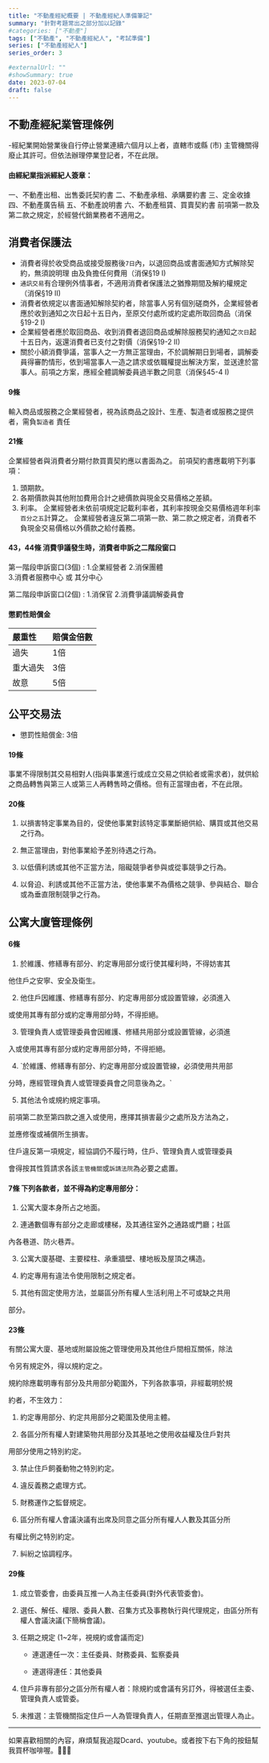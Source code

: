 ```yaml
---
title: "不動產經紀概要 | 不動產經紀人準備筆記"
summary: "針對考題常出之部分加以記錄"
#categories: ["不動產"]
tags: ["不動產", "不動產經紀人", "考試準備"]
series: ["不動產經紀人"]
series_order: 3

#externalUrl: ""
#showSummary: true
date: 2023-07-04
draft: false
---
```

## 不動產經紀業管理條例
-經紀業開始營業後自行停止營業連續六個月以上者，直轄市或縣 (市) 主管機關得廢止其許可。但依法辦理停業登記者，不在此限。

#### 由經紀業指派經紀人簽章：
一、不動產出租、出售委託契約書
二、不動產承租、承購要約書
三、定金收據
四、不動產廣告稿
五、不動產說明書
六、不動產租賃、買賣契約書
前項第一款及第二款之規定，於經營代銷業務者不適用之。

## 消費者保護法
- 消費者得於收受商品或接受服務後`7日`內，以退回商品或書面通知方式解除契約，無須說明理 由及負擔任何費用（消保§19 I)
- `通訊交易`有合理例外情事者，不適用消費者保護法之猶豫期間及解約權規定（消保§19  II)
- 消費者依規定以書面通知解除契約者，除當事人另有個別磋商外，企業經營者應於收到通知之次日起十五日內，至原交付處所或約定處所取回商品（消保§19-2 I)
- 企業經營者應於取回商品、收到消費者退回商品或解除服務契約通知之`次日`起十五日內，返還消費者已支付之對價（消保§19-2  II)
- 關於小額消費爭議，當事人之一方無正當理由，不於調解期日到場者，調解委員得審酌情形，依到場當事人一造之請求或依職權提出解決方案，並送達於當事人。前項之方案，應經全體調解委員過半數之同意（消保§45-4 I)

#### 9條
輸入商品或服務之企業經營者，視為該商品之設計、生產、製造者或服務之提供者，需負`製造者` 責任

#### 21條
企業經營者與消費者分期付款買賣契約應以書面為之。
前項契約書應載明下列事項：
1. 頭期款。
2. 各期價款與其他附加費用合計之總價款與現金交易價格之差額。
3. 利率。
企業經營者未依前項規定記載利率者，其利率按現金交易價格週年利率`百分之五`計算之。
企業經營者違反第二項第一款、第二款之規定者，消費者不負現金交易價格以外價款之給付義務。

#### 43，44條 消費爭議發生時，消費者申訴之二階段窗口
第一階段申訴窗口(3個) :
    1.企業經營者
    2.消保團體         
    3.消費者服務中心 或 其分中心

第二階段申訴窗口(2個) :
    1.消保官
    2.消費爭議調解委員會

#### 懲罰性賠償金
| 嚴重性     | 賠償金倍數    |
| :------------- | :------------- |
|   過失     |   1倍     |
|   重大過失     |   3倍     |
|   故意     |   5倍     |

## 公平交易法
- 懲罰性賠償金: 3倍

#### 19條
事業不得限制其交易相對人(指與事業進行或成立交易之供給者或需求者)，就供給之商品轉售與第三人或第三人再轉售時之價格。但有正當理由者，不在此限。

#### 20條
1. 以損害特定事業為目的，促使他事業對該特定事業斷絕供給、購買或其他交易之行為。

2. 無正當理由，對他事業給予差別待遇之行為。

3. 以低價利誘或其他不正當方法，阻礙競爭者參與或從事競爭之行為。

4. 以脅迫、利誘或其他不正當方法，使他事業不為價格之競爭、參與結合、聯合或為垂直限制競爭之行為。


## 公寓大廈管理條例

#### 6條
1. 於維護、修繕專有部分、約定專用部分或行使其權利時，不得妨害其

他住戶之安寧、安全及衛生。

2. 他住戶因維護、修繕專有部分、約定專用部分或設置管線，必須進入

或使用其專有部分或約定專用部分時，不得拒絕。

3. 管理負責人或管理委員會因維護、修繕共用部分或設置管線，必須進

入或使用其專有部分或約定專用部分時，不得拒絕。

4. `於維護、修繕專有部分、約定專用部分或設置管線，必須使用共用部

分時，應經管理負責人或管理委員會之同意後為之。`

5. 其他法令或規約規定事項。

前項第二款至第四款之進入或使用，應擇其損害最少之處所及方法為之，

並應修復或補償所生損害。

住戶違反第一項規定，經協調仍不履行時，住戶、管理負責人或管理委員

會得按其性質請求各該`主管機關`或`訴請法院`為必要之處置。

#### 7條 下列各款者，並不得為約定專用部分：
1. 公寓大廈本身所占之地面。

2. 連通數個專有部分之走廊或樓梯，及其通往室外之通路或門廳；社區

內各巷道、防火巷弄。

3. 公寓大廈基礎、主要樑柱、承重牆壁、樓地板及屋頂之構造。

4. 約定專用有違法令使用限制之規定者。

5. 其他有固定使用方法，並屬區分所有權人生活利用上不可或缺之共用

部分。

#### 23條
有關公寓大廈、基地或附屬設施之管理使用及其他住戶間相互關係，除法

令另有規定外，得以規約定之。

規約除應載明專有部分及共用部分範圍外，下列各款事項，非經載明於規

約者，不生效力：

1. 約定專用部分、約定共用部分之範圍及使用主體。

2. 各區分所有權人對建築物共用部分及其基地之使用收益權及住戶對共

用部分使用之特別約定。

3. 禁止住戶飼養動物之特別約定。

4. 違反義務之處理方式。

5. 財務運作之監督規定。

6. 區分所有權人會議決議有出席及同意之區分所有權人人數及其區分所

有權比例之特別約定。

7. 糾紛之協調程序。

#### 29條
1. 成立管委會，由委員互推一人為主任委員(對外代表管委會)。

2. 選任、解任、權限、委員人數、召集方式及事務執行與代理規定，由區分所有權人會議決議(下簡稱會議)。

3. 任期之規定 (1~2年，視規約或會議而定)

   - 連選連任一次：主任委員、財務委員、監察委員

   - 連選得連任：其他委員

4. 住戶非專有部分之區分所有權人者：除規約或會議有另訂外，得被選任主委、管理負責人或管委。

5. 未推選：主管機關指定住戶一人為管理負責人，任期直至推選出管理人為止。


---
如果喜歡相關的內容，麻煩幫我追蹤Dcard、youtube。或者按下右下角的按鈕幫我買杯咖啡喔。:baby_chick::baby_chick::baby_chick:
